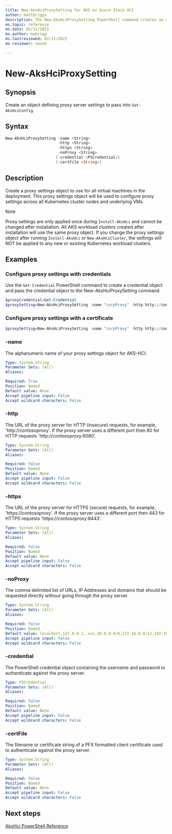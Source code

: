 ```yaml
---
title: New-AksHciProxySetting for AKS on Azure Stack HCI
author: mattbriggs
description: The New-AksHciProxySetting PowerShell command creates an object for a new proxy configuration.
ms.topic: reference
ms.date: 02/11/2022
ms.author: mabrigg 
ms.lastreviewed: 02/11/2022
ms.reviewer: nwood

---
```


# New-AksHciProxySetting

## Synopsis
Create an object defining proxy server settings to pass into `Set-AksHciConfig`.

## Syntax
```powershell
New-AksHciProxySetting -name <String>
                       -http <String>
                       -https <String>
                       -noProxy <String>
                      [-credential <PSCredential>]
                      [-certFile <String>]
```

## Description
Create a proxy settings object to use for all virtual machines in the deployment. This proxy settings object will be used to configure proxy settings across all Kubernetes cluster nodes and underlying VMs.

> [!Note]
> Proxy settings are only applied once during `Install-AksHci` and cannot be changed after installation. All AKS workload clusters created after installation will use the same proxy object. If you change the proxy settings object after running `Install-AksHci` or `New-AksHciCluster`, the settings will NOT be applied to any new or existing Kubernetes workload clusters. 

## Examples

### Configure proxy settings with credentials

Use the `Get-Credential` PowerShell command to create a credential object and pass the credential object to the New-AksHciProxySetting command
```powershell
$proxyCredential=Get-Credential
$proxySetting=New-AksHciProxySetting -name "corpProxy" -http http://contosoproxy:8080 -https https://contosoproxy:8443 -noProxy localhost,127.0.0.1,.svc,10.0.0.0/8,172.16.0.0/12,192.168.0.0/16 -credential $proxyCredential
```

### Configure proxy settings with a certificate 
```powershell
$proxySetting=New-AksHciProxySetting -name "corpProxy" -http http://contosoproxy:8080 -https https://contosoproxy:8443 -noProxy localhost,127.0.0.1,.svc,10.0.0.0/8,172.16.0.0/12,192.168.0.0/16 -certFile c:\Temp\proxycert.cer
```

### -name

The alphanumeric name of your proxy settings object for AKS-HCI.

```yaml
Type: System.String
Parameter Sets: (All)
Aliases:

Required: True
Position: Named
Default value: None
Accept pipeline input: False
Accept wildcard characters: False
```

### -http

The URL of the proxy server for HTTP (insecure) requests, for example, 'http://contosoproxy'.
If the proxy server uses a different port then 80 for HTTP requests 'http://contosoproxy:8080'.

```yaml
Type: System.String
Parameter Sets: (All)
Aliases:

Required: False
Position: Named
Default value: None
Accept pipeline input: False
Accept wildcard characters: False
```

### -https

The URL of the proxy server for HTTPS (secure) requests, for example, 'https://contosoproxy'.
If the proxy server uses a different port then 443 for HTTPS requests 'https://contosoproxy:8443'.

```yaml
Type: System.String
Parameter Sets: (All)
Aliases:

Required: False
Position: Named
Default value: None
Accept pipeline input: False
Accept wildcard characters: False
```

### -noProxy

The comma delimited list of URLs, IP Addresses and domains that should be requested directly without going through the proxy server.

```yaml
Type: System.String
Parameter Sets: (All)
Aliases:

Required: False
Position: Named
Default value: localhost,127.0.0.1,.svc,10.0.0.0/8,172.16.0.0/12,192.168.0.0/16
Accept pipeline input: False
Accept wildcard characters: False
```

### -credential

The PowerShell credential object containing the username and password to authenticate against the proxy server.

```yaml
Type: PSCredential
Parameter Sets: (All)
Aliases:

Required: False
Position: Named
Default value: None
Accept pipeline input: False
Accept wildcard characters: False
```

### -certFile

The filename or certificate string of a PFX formatted client certificate used to authenticate against the proxy server.

```yaml
Type: System.String
Parameter Sets: (All)
Aliases:

Required: False
Position: Named
Default value: None
Accept pipeline input: False
Accept wildcard characters: False
```
## Next steps

[AksHci PowerShell Reference](index.md)